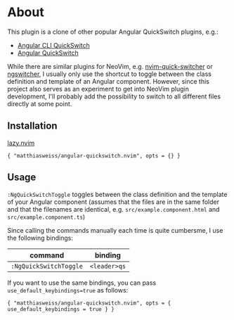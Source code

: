 # About

This plugin is a clone of other popular Angular QuickSwitch plugins, e.g.:

* [Angular CLI QuickSwitch](https://plugins.jetbrains.com/plugin/10587-angular-cli-quickswitch)
* [Angular QuickSwitch](https://marketplace.visualstudio.com/items?itemName=erhise.vs-ng-quick-switch)

While there are similar plugins for NeoVim, e.g. [nvim-quick-switcher](https://github.com/Everduin94/nvim-quick-switcher) 
or [ngswitcher](https://github.com/softoika/ngswitcher.vim), I usually only use the shortcut to toggle
between the class definition and template of an Angular component. However, since this project also
serves as an experiment to get into NeoVim plugin development, I'll probably add the possibility to
switch to all different files directly at some point.

## Installation

[lazy.nvim](https://github.com/folke/lazy.nvim)

```
{ "matthiasweiss/angular-quickswitch.nvim", opts = {} }
```

## Usage

`:NgQuickSwitchToggle` toggles between the class definition and the template of your Angular component
(assumes that the files are in the same folder and that the filenames are identical, 
e.g. `src/example.component.html` and `src/example.component.ts`)

Since calling the commands manually each time is quite cumbersme, I use the following bindings:

| command                | binding      |
|------------------------|--------------|
| `:NgQuickSwitchToggle` | `<leader>qs` |

If you want to use the same bindings, you can pass `use_default_keybindings=true` as follows:

```
{ "matthiasweiss/angular-quickswitch.nvim", opts = { use_default_keybindings = true } }
```
